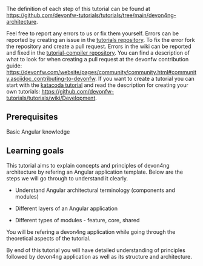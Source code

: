 


The definition of each step of this tutorial can be found at https://github.com/devonfw-tutorials/tutorials/tree/main/devon4ng-architecture. 

Feel free to report any errors to us or fix them yourself. Errors can be reported by creating an issue in the [tutorials repository](https://github.com/devonfw-tutorials/tutorials/issues). To fix the error fork the repository and create a pull request. Errors in the wiki can be reported and fixed in the [tutorial-compiler repository](https://github.com/devonfw-tutorials/tutorial-compiler).
You can find a description of what to look for when creating a pull request at the devonfw contribution guide: https://devonfw.com/website/pages/community/community.html#community.asciidoc_contributing-to-devonfw. If you want to create a tutorial you can start with the [katacoda tutorial](https://katacoda.com/devonfw/scenarios/create-your-own-tutorial) and read the description for creating your own tutorials: https://github.com/devonfw-tutorials/tutorials/wiki/Development.


## Prerequisites

Basic Angular knowledge


## Learning goals

This tutorial aims to explain concepts and principles of devon4ng architecture by refering an Angular application template. Below are the steps we will go through to understand it clearly.


* Understand Angular architectural terminology (components and modules)

* Different layers of an Angular application

* Different types of modules - feature, core, shared

You will be refering a devon4ng application while going through the theoretical aspects of the tutorial.

By end of this tutorial you will have detailed understanding of principles followed by devon4ng application as well as its structure and architecture. 

